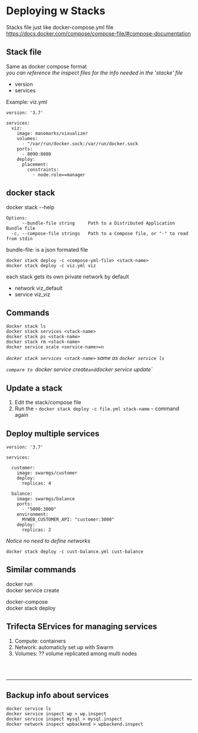 # Deploying w Stacks

Stacks file just like docker-compose.yml file  
https://docs.docker.com/compose/compose-file/#compose-documentation

## Stack file
Same as docker compose format  
_you can reference the inspect files for the info needed in the 'stacke' file_
- version  
- services  

Example: viz.yml

    version: '3.7'

    services:
      viz:
        image: manomarks/vixualizer
        volumes:
          - "/var/run/docker.sock:/var/run/docker.sock
        ports:
          - 8090:8080
        deploy:
          placement:
            constraints:
              - node.role==manager

## docker stack
docker stack --help

    Options:
          --bundle-file string     Path to a Distributed Application Bundle file
      -c, --compose-file strings   Path to a Compose file, or "-" to read from stdin
bundle-file: is a json formated file

    docker stack deploy -c <compose-yml-file> <stack-name>
    docker stack deploy -c viz.yml viz

each stack gets its own private network by default
- network viz_default
- service viz_viz

## Commands

    docker stack ls
    docker stack services <stack-name>
    docker stack ps <stack-name>
    docker stack rm <stack-name>
    docker service scale <service-name>=n
_`docker stack services <stack-name>` same as `docker service ls`_

_`compare to `docker service create` and `docker service update`_

## Update a stack
1. Edit the stack/compose file
1. Run the - `docker stack deploy -c file.yml stack-name` - command again

## Deploy multiple services

    version: '3.7'

    services:

      customer:
        image: swarmgs/customer
        deploy:
          replicas: 4

      balance:
        image: swarmgs/balance
        ports:
          - "5000:3000"
        environment:
          MYWEB_CUSTOMER_API: "customer:3000"
        deploy:
          replicas: 2

_Notice no need to define networks_

    docker stack deploy -c cust-balance.yml cust-balance

## Similar commands
docker run  
docker service create

docker-compose  
docker stack deploy

## Trifecta SErvices for managing services
1. Compute: containers
1. Network: automaticly set up with Swarm
1. Volumes: ?? volume replicated among multi nodes


<br><br>

---

## Backup info about services

    docker service ls
    docker service inspect wp > wp.inspect
    docker service inspect mysql > mysql.inspect
    docker network inspect wpbackend > wpbackend.inspect